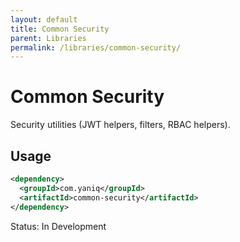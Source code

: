 ```yaml
---
layout: default
title: Common Security
parent: Libraries
permalink: /libraries/common-security/
---
```


# Common Security

Security utilities (JWT helpers, filters, RBAC helpers).

## Usage

```xml
<dependency>
  <groupId>com.yaniq</groupId>
  <artifactId>common-security</artifactId>
</dependency>
```

Status: In Development

